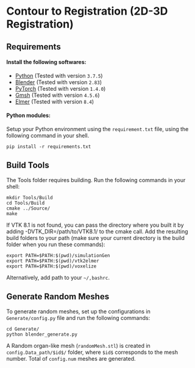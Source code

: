# Contour to Registration (2D-3D Registration)

## Requirements
#### Install the following softwares:
* [Python](https://www.python.org/downloads/) (Tested with version `3.7.5`)
* [Blender](https://www.blender.org/download/) (Tested with version `2.83`)
* [PyTorch](https://pytorch.org/) (Tested with version `1.4.0`)
* [Gmsh](https://gmsh.info/) (Tested with version `4.5.6`)
* [Elmer](https://github.com/elmercsc/elmerfem) (Tested with version `8.4`)

#### Python modules:
Setup your Python environment using the `requirement.txt` file, using the following command in your shell.
```
pip install -r requirements.txt
```

## Build Tools
The Tools folder requires building. Run the following commands in your shell:
```
mkdir Tools/Build
cd Tools/Build
cmake ../Source/
make
```

If VTK 8.1 is not found, you can pass the directory where you built it by adding -DVTK_DIR=/path/to/VTK8.1/ to the cmake call.
Add the resulting build folders to your path (make sure your current directory is the build folder when you run these commands):
```
export PATH=$PATH:$(pwd)/simulationGen
export PATH=$PATH:$(pwd)/vtk2elmer
export PATH=$PATH:$(pwd)/voxelize
```

Alternatively, add path to your `~/,bashrc`.



## Generate Random Meshes

To generate random meshes, set up the configurations in `Generate/config.py` file and run the following commands:

```
cd Generate/
python blender_generate.py
```

A Random organ-like mesh (`randomMesh.stl`) is created in `config.Data_path/$id$/` folder, where `$id$` corresponds to the mesh number.  Total of `config.num` meshes are generated.
